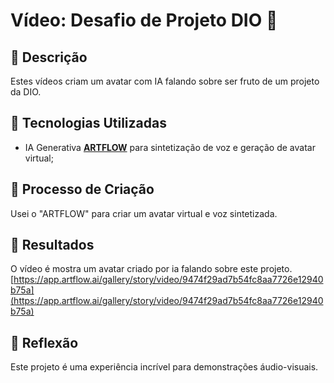 # Vídeo: Desafio de Projeto DIO 🎥

## 📒 Descrição
Estes vídeos criam um avatar com IA falando sobre ser fruto de um projeto da DIO.

## 🤖 Tecnologias Utilizadas
- IA Generativa **[ARTFLOW](https://app.arflow.aI)** para sintetização de voz e geração de avatar virtual;

## 🧐 Processo de Criação
Usei o "ARTFLOW" para criar um avatar virtual e voz sintetizada.

## 🚀 Resultados
O vídeo é mostra um avatar criado por ia falando sobre este projeto.
[https://app.artflow.ai/gallery/story/video/9474f29ad7b54fc8aa7726e12940b75a](https://app.artflow.ai/gallery/story/video/9474f29ad7b54fc8aa7726e12940b75a)

## 💭 Reflexão
Este projeto é uma experiência incrível para demonstrações áudio-visuais.
